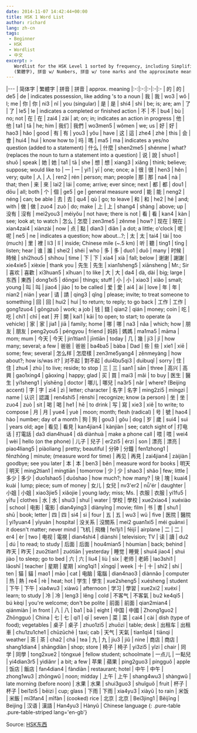 ```yaml
---
date: 2014-11-07 14:42:44+00:00
title: HSK 1 Word List
author: richard 
lang: zh-cn
tags:
 - Beginner
 - HSK
 - Wordlist
 - 中文
excerpt: >
   Wordlist for the HSK Level 1 sorted by frequency, including Simplified (简体字), Traditional 
   (繁體字), 拼音 w/ Numbers, 拼音 w/ tone marks and the approximate meaning
---
```


|---
| 简体字 | 繁體字 | 拼音 | 拼音 | approx. meaning
|:-:|:-:|:-|:-|:-
| 的 | 的 | de5 | de | indicates possession, like adding 's to a noun
| 我 | 我 | wo3 | wǒ | I; me
| 你 | 你 | ni3 | nǐ | you (singular)
| 是 | 是 | shi4 | shì | be; is; are; am
| 了 | 了 | le5 | le | indicates a completed or finished action
| 不 | 不 | bu4 | bù | no; not
| 在 | 在 | zai4 | zài | at; on; in; indicates an action in progress
| 他 | 他 | ta1 | tā | he; him
| 我们 | 我們 | wo3men5 | wǒmen | we; us
| 好 | 好 | hao3 | hǎo | good
| 有 | 有 | you3 | yǒu | have
| 这 | 這 | zhe4 | zhè | this
| 会 | 會 | hui4 | huì | know how to
| 吗 | 嗎 | ma5 | ma | indicates a yes/no question (added to a statement)
| 什么 | 什麼 | shen2me5 | shénme | what? (replaces the noun to turn a statement into a question)
| 说 | 說 | shuo1 | shuō | speak
| 她 | 她 | ta1 | tā | she
| 想 | 想 | xiang3 | xiǎng | think; believe; suppose; would like to
| 一 | 一 | yi1 | yī | one; once; a
| 很 | 很 | hen3 | hěn | very; quite
| 人 | 人 | ren2 | rén | person; man; people
| 那 | 那 | na4 | nà | that; then
| 来 | 來 | lai2 | lái | come; arrive; ever since; next
| 都 | 都 | dou1 | dōu | all; both
| 个 | 個 | ge5 | ge | general measure word
| 能 | 能 | neng2 | néng | can; be able
| 去 | 去 | qu4 | qù | go; to leave
| 和 | 和 | he2 | hé | and; with
| 做 | 做 | zuo4 | zuò | do; make
| 上 | 上 | shang4 | shàng | above; up
| 没有 | 沒有 | mei2you3 | méiyǒu | not have; there is not
| 看 | 看 | kan4 | kàn | see; look at; to watch
| 怎么 | 怎麼 | zen3me5 | zěnme | how?
| 现在 | 現在 | xian4zai4 | xiànzài | now
| 点 | 點 | dian3 | diǎn | a dot; a little; o'clock
| 呢 | 呢 | ne5 | ne | indicates a question; how about...?;
| 太 | 太 | tai4 | tài | too (much)
| 里 | 裡 | li3 | lǐ | inside; Chinese mile (~.5 km)
| 听 | 聽 | ting1 | tīng | listen; hear
| 谁 | 誰 | shei2 | shéi | who
| 多 | 多 | duo1 | duō | many
| 时候 | 時候 | shi2hou5 | shíhou | time
| 下 | 下 | xia4 | xià | fall; below
| 谢谢 | 謝謝 | xie4xie5 | xièxie | thank you
| 先生 | 先生 | xian1sheng5 | xiānsheng | Mr.; Sir
| 喜欢 | 喜歡 | xi3huan5 | xǐhuan | to like
| 大 | 大 | da4 | dà, dài | big; large
| 东西 | 東西 | dong1xi5 | dōngxi | things; stuff
| 小 | 小 | xiao3 | xiǎo | small; young
| 叫 | 叫 | jiao4 | jiào | to be called
| 爱 | 愛 | ai4 | ài | love
| 年 | 年 | nian2 | nián | year
| 请 | 請 | qing3 | qǐng | please; invite; to treat someone to something
| 回 | 回 | hui2 | huí | to return; to reply; to go back
| 工作 | 工作 | gong1zuo4 | gōngzuò | work; a job
| 钱 | 錢 | qian2 | qián | money; coin
| 吃 | 吃 | chi1 | chī | eat
| 开 | 開 | kai1 | kāi | to open; to start; to operate (a vehicle)
| 家 | 家 | jia1 | jiā | family; home
| 哪 | 哪 | na3 | nǎa | which; how
| 朋友 | 朋友 | peng2you5 | péngyou | friend
| 妈妈 | 媽媽 | ma1ma5 | māma | mom; mum
| 今天 | 今天 | jin1tian1 | jīntiān | today
| 几 | 幾 | ji3 | jǐ | how many; several; a few
| 爸爸 | 爸爸 | ba4ba5 | bàba | Dad
| 些 | 些 | xie1 | xiē | some; few; several
| 怎么样 | 怎麼樣 | zen3me5yang4 | zěnmeyàng | how about?; how is/was it?
| 对不起 | 對不起 | dui4bu5qi3 | duìbuqǐ | sorry
| 住 | 住 | zhu4 | zhù | to live; reside; to stop
| 三 | 三 | san1 | sān | three
| 高兴 | 高興 | gao1xing4 | gāoxìng | happy; glad
| 买 | 買 | mai3 | mǎi | to buy
| 医生 | 醫生 | yi1sheng1 | yīshēng | doctor
| 哪儿 | 哪兒 | na3r5 | nǎr | where? (Beijing accent)
| 字 | 字 | zi4 | zì | letter; character
| 名字 | 名字 | ming2zi5 | míngzi | name
| 认识 | 認識 | ren4shi5 | rènshi | recognize; know (a person)
| 坐 | 坐 | zuo4 | zuò | sit
| 喝 | 喝 | he1 | hē | to drink
| 写 | 寫 | xie3 | xiě | to write; to compose
| 月 | 月 | yue4 | yuè | moon; month; flesh (radical)
| 号 | 號 | hao4 | hào | number; day of a month
| 狗 | 狗 | gou3 | gǒu | dog
| 岁 | 歲 | sui4 | suì | years old; age
| 看见 | 看見 | kan4jian4 | kànjiàn | see; catch sight of
| 打电话 | 打電話 | da3 dian4hua4 | dǎ diànhuà | make a phone call
| 喂 | 喂 | wei4 | wèi | hello (on the phone)
| 儿子 | 兒子 | er2zi5 | érzi | son
| 漂亮 | 漂亮 | piao4liang5 | piàoliang | pretty; beautiful
| 分钟 | 分鐘 | fen1zhong1 | fēnzhōng | minute; (measure word for time)
| 再见 | 再見 | zai4jian4 | zàijiàn | goodbye; see you later
| 本 | 本 | ben3 | běn | measure word for books
| 明天 | 明天 | ming2tian1 | míngtiān | tomorrow
| 少 | 少 | shao3 | shǎo | few; little
| 多少 | 多少 | duo1shao5 | duōshao | how much?; how many?
| 块 | 塊 | kuai4 | kuài | lump; piece; sum of money
| 女儿 | 女兒 | nv3'er2 | nǚ'ér | daughter
| 小姐 | 小姐 | xiao3jie5 | xiǎojie | young lady; miss; Ms.
| 衣服 | 衣服 | yi1fu5 | yīfu | clothes
| 水 | 水 | shui3 | shuǐ | water
| 学校 | 學校 | xue2xiao4 | xuéxiào | school
| 电影 | 電影 | dian4ying3 | diànyǐng | movie; film
| 书 | 書 | shu1 | shū | book; letter
| 四 | 四 | si4 | sì | four
| 五 | 五 | wu3 | wǔ | five
| 医院 | 醫院 | yi1yuan4 | yīyuàn | hospital
| 没关系 | 沒關系 | mei2 guan1xi5 | méi guānxi | it doesn't matter; never mind
| 飞机 | 飛機 | fei1ji1 | fēijī | airplane
| 二 | 二 | er4 | èr | two
| 电视 | 電視 | dian4shi4 | diànshì | television; TV
| 读 | 讀 | du2 | dú | to read; to study
| 后面 | 后面 | hou4mian5 | hòumian | back; behind
| 昨天 | 昨天 | zuo2tian1 | zuótiān | yesterday
| 睡觉 | 睡覺 | shui4 jiao4 | shuì jiào | to sleep; go to bed
| 六 | 六 | liu4 | liù | six
| 老师 | 老師 | lao3shi1 | lǎoshī | teacher
| 星期 | 星期 | xing1qi1 | xīngqī | week
| 十 | 十 | shi2 | shí | ten
| 猫 | 貓 | mao1 | māo | cat
| 电脑 | 電腦 | dian4nao3 | diànnǎo | computer
| 热 | 熱 | re4 | rè | heat; hot
| 学生 | 學生 | xue2sheng5 | xuésheng | student
| 下午 | 下午 | xia4wu3 | xiàwǔ | afternoon
| 学习 | 學習 | xue2xi2 | xuéxí | learn; to study
| 冷 | 冷 | leng3 | lěng | cold
| 不客气 | 不客氣 | bu2 ke4qi5 | bú kèqi | you're welcome; don't be polite
| 前面 | 前面 | qian2mian4 | qiánmiàn | in front
| 八 | 八 | ba1 | bā | eight
| 中国 | 中國 | Zhong1guo2 | Zhōngguó | China
| 七 | 七 | qi1 | qī | seven
| 菜 | 菜 | cai4 | cài | dish (type of food); vegetables
| 桌子 | 桌子 | zhuo1zi5 | zhuōzi | table; desk
| 出租车 | 出租車 | chu1zu1che1 | chūzūchē | taxi; cab
| 天气 | 天氣 | tian1qi4 | tiānqì | weather
| 茶 | 茶 | cha2 | chá | tea
| 九 | 九 | jiu3 | jiǔ | nine
| 商店 | 商店 | shang1dian4 | shāngdiàn | shop; store
| 椅子 | 椅子 | yi3zi5 | yǐzi | chair
| 同学 | 同學 | tong2xue2 | tóngxué | fellow student; schoolmate
| 一点儿 | 一點兒 | yi4dian3r5 | yìdiǎnr | a bit; a few
| 苹果 | 蘋果 | ping2guo3 | píngguǒ | apple
| 饭店 | 飯店 | fan4dian4 | fàndiàn | restaurant; hotel
| 中午 | 中午 | zhong1wu3 | zhōngwǔ | noon; midday
| 上午 | 上午 | shang4wu3 | shàngwǔ | late morning (before noon)
| 水果 | 水果 | shui3guo3 | shuǐguǒ | fruit
| 杯子 | 杯子 | bei1zi5 | bēizi | cup; glass
| 下雨 | 下雨 | xia4yu3 | xiàyǔ | to rain
| 米饭 | 米飯 | mi3fan4 | mǐfàn | (cooked) rice
| 北京 | 北京 | Bei3jing1 | Běijīng | Beijing
| 汉语 | 漢語 | Han4yu3 | Hànyǔ | Chinese language
{: .pure-table .pure-table-striped lang='en-gb'}

Source: [HSK东西][hsk]



[hsk]: //www.hskhsk.com/word-lists.html "Word Lists - HSK&#19996;&#35199;"